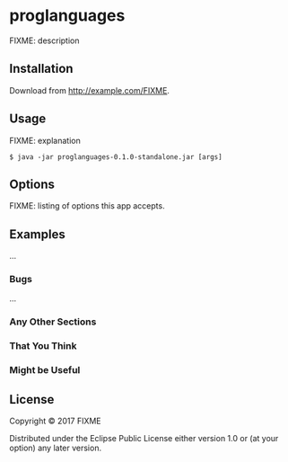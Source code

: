 # proglanguages

FIXME: description

## Installation

Download from http://example.com/FIXME.

## Usage

FIXME: explanation

    $ java -jar proglanguages-0.1.0-standalone.jar [args]

## Options

FIXME: listing of options this app accepts.

## Examples

...

### Bugs

...

### Any Other Sections
### That You Think
### Might be Useful

## License

Copyright © 2017 FIXME

Distributed under the Eclipse Public License either version 1.0 or (at
your option) any later version.
